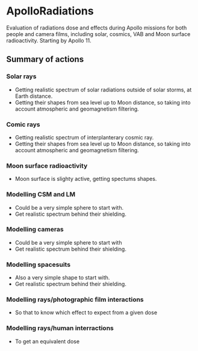 # ApolloRadiations
Evaluation of radiations dose and effects during Apollo missions for both people and camera films, including solar, cosmics, VAB and Moon surface radioactivity.
Starting by Apollo 11.

## Summary of actions

### Solar rays
   - Getting realistic spectrum of solar radiations outside of solar storms, at Earth distance.
   - Getting their shapes from sea level up to Moon distance, so taking into account atmospheric and geomagnetism filtering.

### Comic rays
   - Getting realistic spectrum of interplanterary cosmic ray.
   - Getting their shapes from sea level up to Moon distance, so taking into account atmospheric and geomagnetism filtering.

### Moon surface radioactivity
   - Moon surface is slighty active, getting spectums shapes.

### Modelling CSM and LM
   - Could be a very simple sphere to start with.
   - Get realistic spectrum behind their shielding.

### Modelling cameras
   - Could be a very simple sphere to start with
   - Get realistic spectrum behind their shielding.

### Modelling spacesuits
   - Also a very simple shape to start with.
   - Get realistic spectrum behind their shielding.

### Modelling rays/photographic film interactions
   - So that to know which effect to expect from a given dose

### Modelling rays/human interractions
   - To get an equivalent dose

